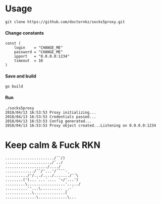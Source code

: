 # Usage
```
git clone https://github.com/doctornkz/socks5proxy.git
```
#### Change constants
```
const (
	login    = "CHANGE_ME"
	password = "CHANGE_ME"
	ipport   = "0.0.0.0:1234"
	timeout  = 10
)
```

#### Save and build
```
go build
```

#### Run
```
./socks5proxy
2018/04/13 16:53:53 Proxy initializing...
2018/04/13 16:53:53 Credentials passed...
2018/04/13 16:53:53 Config generated...
2018/04/13 16:53:53 Proxy object created...Listening on 0.0.0.0:1234
```
# Keep calm & Fuck RKN
```
....................../´¯/) 
....................,/¯../ 
.................../..../ 
............./´¯/'...'/´¯¯`·¸ 
........../'/.../..../......./¨¯\ 
........('(...´...´.... ¯~/'...') 
.........\.................'...../ 
..........''...\.......... _.·´ 
............\..............( 
..............\.............\...         
```